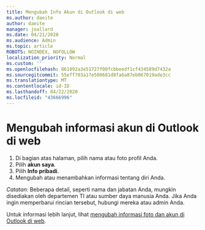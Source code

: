 ```yaml
---
title: Mengubah Info Akun di Outlook di web
ms.author: daeite
author: daeite
manager: joallard
ms.date: 04/21/2020
ms.audience: Admin
ms.topic: article
ROBOTS: NOINDEX, NOFOLLOW
localization_priority: Normal
ms.custom: ''
ms.openlocfilehash: 861892a3e51727f00fcbbeedf1cf434589d7432a
ms.sourcegitcommit: 55eff703a17e500681d8fa6a87eb067019ade3cc
ms.translationtype: MT
ms.contentlocale: id-ID
ms.lasthandoff: 04/22/2020
ms.locfileid: "43666996"
---
```

# <a name="change-account-information-in-outlook-on-the-web"></a>Mengubah informasi akun di Outlook di web

1. Di bagian atas halaman, pilih nama atau foto profil Anda.
1. Pilih **akun saya**.
1. Pilih **Info pribadi**.
1. Mengubah atau menambahkan informasi tentang diri Anda.

*Catatan:* Beberapa detail, seperti nama dan jabatan Anda, mungkin disediakan oleh departemen TI atau sumber daya manusia Anda. Jika Anda ingin memperbarui rincian tersebut, hubungi mereka atau admin Anda.

Untuk informasi lebih lanjut, lihat [mengubah informasi foto dan akun di Outlook di web](https://support.office.com/article/b2dbb289-851d-4bed-93c3-3e136f5659ec).